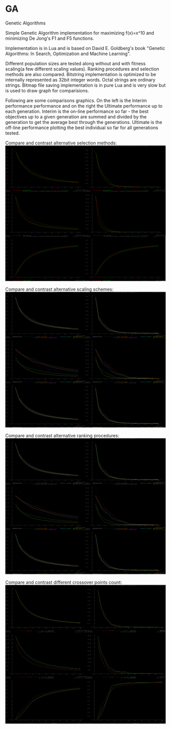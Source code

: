 # GA
Genetic Algorithms

Simple Genetic Algorithm implementation for maximizing f(x)=x^10 and minimizing De Jong's F1 and F5 functions.

Implementation is in Lua and is based on David E. Goldberg's book "Genetic Algorithms: In Search, Optimization and Machine Learning".

Different population sizes are tested along without and with fitness scaling(a few different scaling values). Ranking procedures and selection methods are also compared. Bitstring implementation is optimized to be internally represented as 32bit integer words. Octal strings are ordinary strings. Bitmap file saving implementation is in pure Lua and is very slow but is used to draw graph for comparisions.

Following are some comparisons graphics. On the left is the Interim performance performance and on the right the Ultimate performance up to each generation. Interim is the on-line performance so far - the best objectives up to a given generation are summed and divided by the generation to get the average best through the generations. Ultimate is the off-line performance plotting the best individual so far for all generations tested.

Compare and contrast alternative selection methods:
![](Selections.png?raw=true "Title")

Compare and contrast alternative scaling schemes:
![](Scaling.png?raw=true "Title")

Compare and contrast alternative ranking procedures:
![](Scaling.png?raw=true "Title")

Compare and contrast different crossover points count:
![](CrossoverPoints.jpg?raw=true "Title")
